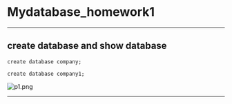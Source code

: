 # Mydatabase_homework1

***

## create database and show database

`create database company;`

`create database company1;`

![p1.png](https://i.loli.net/2020/02/28/bl4hIsqa1WF5wEi.png)

***

